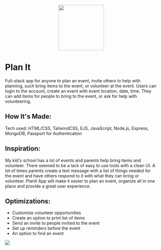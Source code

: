 <p align="center"><img style="height: 150px" src="https://user-images.githubusercontent.com/3833560/193929681-56c13cb2-0b02-47f7-a328-6d588360f9bf.png">
</p>

# Plan It
Full-stack app for anyone to plan an event, invite others to help with planning, 
such bring items to the event, or volunteer at the event. Users can login to the account, create an event with event location, date, time. 
They can add items for people to bring to the event, or ask for help with volunteering. 

## How It's Made:
Tech used: HTML/CSS, TailwindCSS, EJS, JavaScript, Node.js, Express, MongoDB, Passport for Authentication

## Inspiration:
My kid's school has a lot of events and parents help bring items and volunteer. There seemed to be a lack of easy to use tools with a clean UI. 
A lot of times parents create a text message with a list of things needed for the event and have others respond to it with what they can bring or volunteer. PlanIt App will make it easier to plan an event, organize all in one place and provide a great user experience.

## Optimizations:
- Customize volunteer opportunities
- Create an option to print list of items
- Send an invite to people invited to the event
- Set up reminders before the event
- An option to find an event

<img src="https://user-images.githubusercontent.com/3833560/193921402-ed81f456-b2ee-4d64-bf20-3c9f9b685b1f.png">
